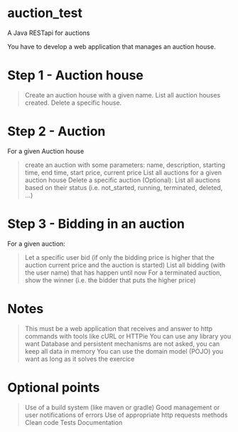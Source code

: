 # auction_test
A Java RESTapi for auctions

You have to develop a web application that manages an auction house.
# Step 1 - Auction house
> Create an auction house with a given name.
> List all auction houses created.
> Delete a specific house.
# Step 2 - Auction
For a given Auction house
> create an auction with some parameters: name, description, starting time, end time, start
price, current price
> List all auctions for a given auction house
> Delete a specific auction
> (Optional): List all auctions based on their status (i.e. not_started, running, terminated,
deleted, ...)
# Step 3 - Bidding in an auction
For a given auction:
> Let a specific user bid (if only the bidding price is higher that the auction current price and
the auction is started)
> List all bidding (with the user name) that has happen until now
> For a terminated auction, show the winner (i.e. the bidder that puts the higher price)
# Notes
> This must be a web application that receives and answer to http commands with tools like
cURL or HTTPie
> You can use any library you want
> Database and persistent mechanisms are not asked, you can keep all data in memory
> You can use the domain model (POJO) you want as long as it solves the exercice
# Optional points
> Use of a build system (like maven or gradle)
> Good management or user notifications of errors
> Use of appropriate http requests methods
> Clean code
> Tests
> Documentation
